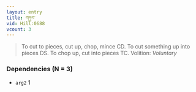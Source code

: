 ```yaml
---
layout: entry
title: གཏུབ་
vid: Hill:0688
vcount: 3
---
```

> To cut to pieces, cut up, chop, mince CD\. To cut something up into pieces DS\. To chop up, cut into pieces TC\.
> Volition: _Voluntary_


### Dependencies (N = 3)
* `arg2` 1
